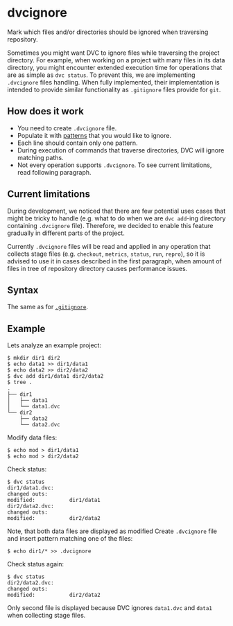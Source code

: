 # dvcignore

Mark which files and/or directories should be ignored when traversing
repository.

Sometimes you might want DVC to ignore files while traversing the project
directory. For example, when working on a project with many files in its data
directory, you might encounter extended execution time for operations that are
as simple as `dvc status`. To prevent this, we are implementing `.dvcignore`
files handling. When fully implemented, their implementation is intended to
provide similar functionality as `.gitignore` files provide for `git`.

## How does it work

- You need to create `.dvcignore` file.
- Populate it with [patterns](https://git-scm.com/docs/gitignore) that you would
  like to ignore.
- Each line should contain only one pattern.
- During execution of commands that traverse directories, DVC will ignore
  matching paths.
- Not every operation supports `.dvcignore`. To see current limitations, read
  following paragraph.

## Current limitations

During development, we noticed that there are few potential uses cases that
might be tricky to handle (e.g. what to do when we are `dvc add`-ing directory
containing `.dvcignore` file). Therefore, we decided to enable this feature
gradually in different parts of the project.

Currently `.dvcignore` files will be read and applied in any operation that
collects stage files (e.g. `checkout`, `metrics`, `status`, `run`, `repro`), so
it is advised to use it in cases described in the first paragraph, when amount
of files in tree of repository directory causes performance issues.

## Syntax

The same as for [`.gitignore`](https://git-scm.com/docs/gitignore).

## Example

Lets analyze an example project:

```dvc
$ mkdir dir1 dir2
$ echo data1 >> dir1/data1
$ echo data2 >> dir2/data2
$ dvc add dir1/data1 dir2/data2
$ tree .
.
├── dir1
│   ├── data1
│   └── data1.dvc
└── dir2
    ├── data2
    └── data2.dvc
```

Modify data files:

```dvc
$ echo mod > dir1/data1
$ echo mod > dir2/data2
```

Check status:

```dvc
$ dvc status
dir1/data1.dvc:
changed outs:
modified:           dir1/data1
dir2/data2.dvc:
changed outs:
modified:           dir2/data2
```

Note, that both data files are displayed as modified Create `.dvcignore` file
and insert pattern matching one of the files:

```dvc
$ echo dir1/* >> .dvcignore
```

Check status again:

```dvc
$ dvc status
dir2/data2.dvc:
changed outs:
modified:           dir2/data2
```

Only second file is displayed because DVC ignores `data1.dvc` and `data1` when
collecting stage files.
